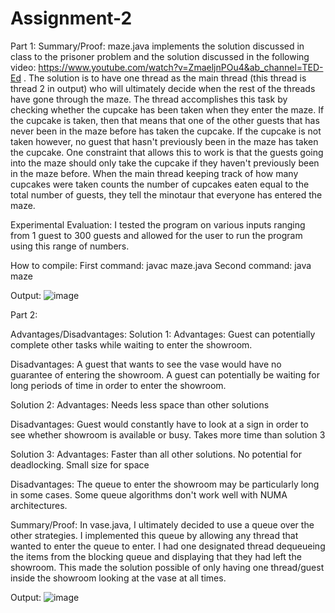 # Assignment-2

Part 1:
Summary/Proof:
maze.java implements the solution discussed in class to the prisoner problem and the solution discussed in the following video: https://www.youtube.com/watch?v=ZmaeljnPOu4&ab_channel=TED-Ed . The solution is to have one thread as the main thread (this thread is thread 2 in output) who will ultimately decide when the rest of the threads have gone through the maze. The thread accomplishes this task by checking whether the cupcake has been taken when they enter the maze. If the cupcake is taken, then that means that one of the other guests that has never been in the maze before has taken the cupcake. If the cupcake is not taken however, no guest that hasn't previously been in the maze has taken the cupcake. One constraint that allows this to work is that the guests going into the maze should only take the cupcake if they haven't previously been in the maze before. When the main thread keeping track of how many cupcakes were taken counts the number of cupcakes eaten equal to the total number of guests, they tell the minotaur that everyone has entered the maze.

Experimental Evaluation:
I tested the program on various inputs ranging from 1 guest to 300 guests and allowed for the user to run the program using this range of numbers.

How to compile:
First command: javac maze.java
Second command: java maze

Output:
![image](https://user-images.githubusercontent.com/75344828/156865644-61ace078-358a-491b-9841-841b0835bcd4.png)

Part 2:

Advantages/Disadvantages:
Solution 1:
Advantages:
Guest can potentially complete other tasks while waiting to enter the showroom.


Disadvantages: 
A guest that wants to see the vase would have no guarantee of entering the showroom.
A guest can potentially be waiting for long periods of time in order to enter the showroom.

Solution 2:
Advantages: 
Needs less space than other solutions


Disadvantages:
Guest would constantly have to look at a sign in order to see whether showroom is available or busy. 
Takes more time than solution 3

Solution 3:
Advantages:
Faster than all other solutions.
No potential for deadlocking.
Small size for space


Disadvantages:
The queue to enter the showroom may be particularly long in some cases.
Some queue algorithms don't work well with NUMA architectures.

Summary/Proof:
In vase.java, I ultimately decided to use a queue over the other strategies. I implemented this queue by allowing any thread that wanted to enter the queue to enter. I had one designated thread dequeueing the items from the blocking queue and displaying that they had left the showroom. This made the solution possible of only having one thread/guest inside the showroom looking at the vase at all times.

Output:
![image](https://user-images.githubusercontent.com/75344828/156865755-a701b547-71cd-43bd-8ad7-f501eff9b5e8.png)

